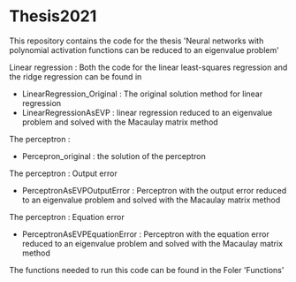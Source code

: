 # Thesis2021
This repository contains the code for the thesis 'Neural networks with polynomial activation functions can be reduced to an eigenvalue problem'

Linear regression :
Both the code for the linear least-squares regression and the ridge regression can be found in 
- LinearRegression_Original : The original solution method for linear regression
- LinearRegressionAsEVP : linear regression reduced to an eigenvalue problem and solved with the Macaulay matrix method

The perceptron : 
- Percepron_original : the solution of the perceptron 

The perceptron : Output error 
- PerceptronAsEVPOutputError : Perceptron with the output error reduced to an eigenvalue problem and solved with the Macaulay matrix method

The perceptron : Equation error 
- PerceptronAsEVPEquationError : Perceptron with the equation error reduced to an eigenvalue problem and solved with the Macaulay matrix method

The functions needed to run this code can be found in the Foler 'Functions'
